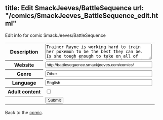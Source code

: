 title: Edit SmackJeeves/BattleSequence
url: "/comics/SmackJeeves_BattleSequence_edit.html"
---
Edit info for comic SmackJeeves/BattleSequence

<form name="comic" action="http://gaepostmail.appspot.com/comic/" method="post">
<table class="comicinfo">
<tr>
<th>Description</th><td><textarea name="description" cols="40" rows="3">Trainer Rayne is working hard to train her pokemon to be the best they can be. Is she tough enough to take on all of these new challenges? Follow along with her on her journey to be the very best! UPDATES: Every four days.</textarea></td>
</tr>
<tr>
<th>Website</th><td><input type="text" name="url" value="http://battlesequence.smackjeeves.com/comics/" size="40"/></td>
</tr>
<tr>
<th>Genre</th><td><input type="text" name="genre" value="Other" size="40"/></td>
</tr>
<tr>
<th>Language</th><td><input type="text" name="language" value="English" size="40"/></td>
</tr>
<tr>
<th>Adult content</th><td><input type="checkbox" name="adult" value="adult" /></td>
</tr>
<tr>
<th></th><td>
<input type="hidden" name="comic" value="SmackJeeves_BattleSequence" />
<input type="submit" name="submit" value="Submit" />
</td>
</tr>
</table>
</form>

Back to the [comic](SmackJeeves_BattleSequence.html).
